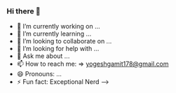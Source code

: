 ### Hi there 👋

- 🔭 I’m currently working on ...
- 🌱 I’m currently learning ...
- 👯 I’m looking to collaborate on ...
- 🤔 I’m looking for help with ...
- 💬 Ask me about ...
- 📫 How to reach me: => yogeshgamit178@gmail.com
- 😄 Pronouns: ...
- ⚡ Fun fact: Exceptional Nerd
-->
